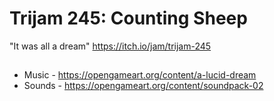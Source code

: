 # Trijam 245: Counting Sheep

"It was all a dream"
https://itch.io/jam/trijam-245

##

- Music - https://opengameart.org/content/a-lucid-dream
- Sounds - https://opengameart.org/content/soundpack-02
